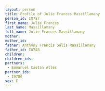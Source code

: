 ```yaml
---
layout: person
title: Profile of Julie Frances Massillamany
person_id: I0787
first_name: Julie Frances
last_name: Massillamany
full_name: Julie Frances Massillamany
mother: 
mother_id: 
father: Anthony Francis Salis Massillamany
father_id: I0748
children:
children_ids:
partners:
 - Emmanuel Caetan Alles
partner_ids:
 - I0786
sex: F
---
```



